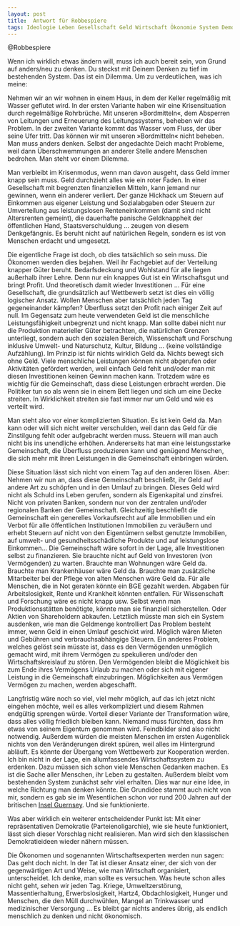 ```yaml
---  
layout: post  
title:  Antwort für Robbespiere  
tags: Ideologie Leben Gesellschaft Geld Wirtschaft Ökonomie System Demokratie Mensch Philosophie  
---
```


@Robbespiere

Wenn ich wirklich etwas ändern will, muss ich auch bereit sein, von Grund auf anders/neu zu denken. Du steckst mit Deinem Denken zu tief im bestehenden System. Das ist ein Dilemma. Um zu verdeutlichen, was ich meine:  

Nehmen wir an wir wohnen in einem Haus, in dem der Keller regelmäßig mit Wasser geflutet wird. In der ersten Variante haben wir eine Krisensituation durch regelmäßige Rohrbrüche. Mit unseren »Bordmitteln«, dem Absperren von Leitungen und Erneuerung des Leitungssystems, beheben wir das Problem.
In der zweiten Variante kommt das Wasser vom Fluss, der über seine Ufer tritt. Das können wir mit unseren »Bordmitteln« nicht beheben. Man muss anders denken. Selbst der angedachte Deich macht Probleme, weil dann Überschwemmungen an anderer Stelle andere Menschen bedrohen. Man steht vor einem Dilemma.<!--more-->

Man verbleibt im Krisenmodus, wenn man davon ausgeht, dass Geld immer knapp sein muss. Geld durchzieht alles wie ein roter Faden. In einer Gesellschaft mit begrenzten finanziellen Mitteln, kann jemand nur gewinnen, wenn ein anderer verliert. Der ganze Hickhack um Steuern auf Einkommen aus eigener Leistung und Sozialabgaben oder Steuern zur Umverteilung aus leistungslosen Renteneinkommen (damit sind nicht Altersrenten gemeint), die dauerhafte panische Geldknappheit der öffentlichen Hand, Staatsverschuldung ... zeugen von diesem Denkgefängnis. Es beruht nicht auf natürlichen Regeln, sondern es ist von Menschen erdacht und umgesetzt.

Die eigentliche Frage ist doch, ob dies tatsächlich so sein muss. Die Ökonomen werden dies bejahen. Weil ihr Fachgebiet auf der Verteilung knapper Güter beruht. Bedarfsdeckung  und Wohlstand für alle liegen außerhalb ihrer Lehre. Denn nur ein knappes Gut ist ein Wirtschaftsgut und bringt Profit. Und theoretisch damit wieder Investitionen ... Für eine Gesellschaft, die grundsätzlich auf Wettbewerb setzt ist dies ein völlig logischer Ansatz. Wollen Menschen aber tatsächlich jeden Tag gegeneinander kämpfen? 
Überfluss setzt den Profit nach einiger Zeit auf null. Im Gegensatz zum heute verwendeten Geld ist die menschliche Leistungsfähigkeit unbegrenzt und nicht knapp. Man sollte dabei nicht nur die Produktion materieller Güter betrachten, die natürlichen Grenzen unterliegt, sondern auch den sozialen Bereich, Wissenschaft und Forschung inklusive Umwelt- und Naturschutz, Kultur, Bildung ... (keine vollständige Aufzählung). Im Prinzip ist für nichts wirklich Geld da. Nichts bewegt sich ohne Geld. Viele menschliche Leistungen können nicht abgerufen oder Aktivitäten gefördert werden, weil einfach Geld fehlt und/oder man mit diesen Investitionen keinen Gewinn machen kann. Trotzdem wäre es wichtig für die Gemeinschaft, dass diese Leistungen erbracht werden. Die Politiker tun so als wenn sie in einem Bett liegen und sich um eine Decke streiten. In Wirklichkeit streiten sie fast immer nur um Geld und wie es verteilt wird.

Man steht also vor einer komplizierten Situation. Es ist kein Geld da. Man kann oder will sich nicht weiter verschulden, weil dann das Geld für die Zinstilgung fehlt oder aufgebracht werden muss. Steuern will man auch nicht bis ins unendliche erhöhen. Andererseits hat man eine leistungsstarke Gemeinschaft, die Überfluss produzieren kann und genügend Menschen, die sich mehr mit ihren Leistungen in die Gemeinschaft einbringen würden. 

Diese Situation lässt sich nicht von einem Tag auf den anderen lösen. Aber: Nehmen wir nun an, dass diese Gemeinschaft beschließt, ihr Geld auf andere Art zu schöpfen und in den Umlauf zu bringen. Dieses Geld wird nicht als Schuld ins Leben gerufen, sondern als Eigenkapital und zinsfrei. Nicht von privaten Banken, sondern nur von der zentralen und/oder regionalen Banken der Gemeinschaft. Gleichzeitig beschließt die Gemeinschaft ein generelles Vorkaufsrecht auf alle Immobilien und ein Verbot für alle öffentlichen Institutionen Immobilien zu veräußern und erhebt Steuern auf nicht von den Eigentümern selbst genutzte Immobilien, auf umwelt- und gesundheitsschädliche Produkte und auf leistungslose Einkommen... 
Die Gemeinschaft wäre sofort in der Lage, alle Investitionen selbst zu finanzieren. Sie brauchte nicht auf Geld von Investoren (von Vermögenden) zu warten. Brauchte man Wohnungen wäre Geld da. Brauchte man Krankenhäuser wäre Geld da. Brauchte man zusätzliche Mitarbeiter bei der Pflege von alten Menschen wäre Geld da. Für alle Menschen, die in Not geraten könnte ein BGE gezahlt werden. Abgaben für Arbeitslosigkeit, Rente und Krankheit könnten entfallen. Für Wissenschaft und Forschung wäre es nicht knapp usw. Selbst wenn man Produktionsstätten benötigte, könnte man sie finanziell sicherstellen. Oder Aktien von Shareholdern abkaufen. Letztlich müsste man sich ein System ausdenken, wie man die Geldmenge kontrolliert Das Problem besteht immer, wenn Geld in einen Umlauf geschickt wird. Möglich wären Mieten und Gebühren und verbrauchsabhängige Steuern. Ein anderes Problem, welches gelöst sein müsste ist, dass es den Vermögenden unmöglich gemacht wird, mit ihrem Vermögen zu spekulieren und/oder den Wirtschaftskreislauf zu stören. Den Vermögenden bleibt die Möglichkeit bis zum Ende ihres Vermögens Urlaub zu machen oder sich mit eigener Leistung in die Gemeinschaft einzubringen. Möglichkeiten aus Vermögen Vermögen zu machen, werden abgeschafft. 

Langfristig wäre noch so viel, viel mehr möglich, auf das ich jetzt nicht eingehen möchte, weil es alles verkompliziert und diesem Rahmen endgültig sprengen würde. Vorteil dieser Variante der Transformation wäre, dass alles völlig friedlich bleiben kann. Niemand muss fürchten, dass ihm etwas von seinem Eigentum genommen wird. Feindbilder sind also nicht notwendig. Außerdem würden die meisten Menschen im ersten Augenblick nichts von den Veränderungen direkt spüren, weil alles im Hintergrund abläuft. Es könnte der Übergang vom Wettbewerb zur Kooperation werden. Ich bin nicht in der Lage, ein allumfassendes Wirtschaftssystem zu erdenken. Dazu müssen sich schon viele Menschen Gedanken machen. Es ist die Sache aller Menschen, ihr Leben zu gestalten. Außerdem bleibt vom bestehenden System zunächst sehr viel erhalten. Dies war nur eine Idee, in welche Richtung man denken könnte. Die Grundidee stammt auch nicht von mir, sondern es gab sie im Wesentlichen schon vor rund 200 Jahren auf der britischen [Insel Guernsey](https://denkstaette.github.io/2018/12/16/guernsey/). Und sie funktionierte. 

Was aber wirklich ein weiterer entscheidender Punkt ist: Mit einer repräsentativen Demokratie (Parteienoligarchie), wie sie heute funktioniert, lässt sich dieser Vorschlag nicht realisieren. Man wird sich den klassischen Demokratieideen wieder nähern müssen.

Die Ökonomen und sogenannten Wirtschaftsexperten werden nun sagen: Das geht doch nicht. In der Tat ist dieser Ansatz einer, der sich von der gegenwärtigen Art und Weise, wie man Wirtschaft organisiert, unterscheidet. Ich denke, man sollte es versuchen. Was heute schon alles nicht geht, sehen wir jeden Tag. Kriege, Umweltzerstörung, Massentierhaltung, Erwerbslosigkeit, Hartz4, Obdachlosigkeit, Hunger und Menschen, die den Müll durchwühlen, Mangel an Trinkwasser und medizinischer Versorgung ... Es bleibt gar nichts anderes übrig, als endlich menschlich zu denken und nicht ökonomisch.
